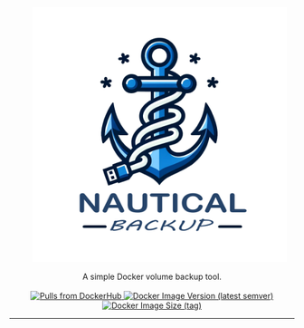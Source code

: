 <p style="text-align: center; margin-left: 1.6rem;">
  <a href="#"><img alt="Logo" src="./media/Logo-transparent.png" width="450" /> </a>
</p>

<p align="center">
   A simple Docker volume backup tool.
  <br/><br/>
  <a href="https://hub.docker.com/r/minituff/nautical-backup">
    <img alt="Pulls from DockerHub" src="https://img.shields.io/docker/pulls/minituff/nautical-backup?logo=docker" />
    <img alt="Docker Image Version (latest semver)" src="https://img.shields.io/docker/v/minituff/nautical-backup/latest?label=latest%20version" />
    <img alt="Docker Image Size (tag)" src="https://img.shields.io/docker/image-size/minituff/nautical-backup/latest?label=size" />
  </a>
</p>

---
<br>


